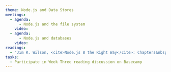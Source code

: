 ```yaml
---
theme: Node.js and Data Stores
meetings:
  - agenda:
      - Node.js and the file system
    video:
  - agenda:
      - Node.js and databases
    video:
readings:
  - "Jim R. Wilson, <cite>Node.js 8 the Right Way</cite>: Chapters&nbsp;5–6"
tasks:
  - Participate in Week Three reading discussion on Basecamp
---
```

